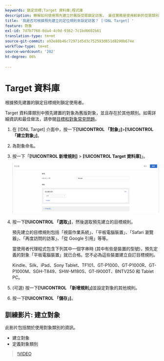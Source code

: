 ```yaml
---
keywords: 鎖定目標;Target 資料庫;程式庫
description: 瞭解如何使用預先建立的舊版受眾鎖定訪客。 最佳實務是使用較新的受眾類別來改善效能。
title: '我是否可根據預先建立的定位規則來設定訪客？ [!DNL Target] '
feature: 對象
exl-id: 7d7b7768-8da4-4c0d-9362-7c1bd6602b61
translation-type: tm+mt
source-git-commit: a92e88b46c72971d5d3c752593d651d8290b674e
workflow-type: tm+mt
source-wordcount: '202'
ht-degree: 86%

---
```


# Target 資料庫

根據預先建置的鎖定目標規則鎖定使用者。

Target 資料庫類別中預先建置的對象為舊版對象，並且存在於其他類別。如需詳細資訊和最佳做法，請參閱[目標和對象常見問題](/help/c-target/c-troubleshooting-targets-and-audiences/troubleshooting-targets-and-audiences.md#concept_C4EE4B8F4840430CBD798D579A8F208D)。

1. 在 [!DNL Target] 介面中，按一下&#x200B;**[!UICONTROL 「對象」]**>**[!UICONTROL 「建立對象」]**。
1. 為對象命名。
1. 按一下「**[!UICONTROL 新增規則]** > **[!UICONTROL Target 資料庫]**」。

   ![定位程式庫](assets/target_library.png)

1. 按一下&#x200B;**[!UICONTROL 「選取」]**，然後選取預先建立的目標規則。

   預先建立的目標規則包括「視窗作業系統」、「平板電腦裝置」、「Safari 瀏覽器」、「再度訪問的訪客」、「從 Google 引用」等等。

   當使用者代理程式包含下列其中一個字串時 (其中有些是裝置的型號)，預先定義的對象「平板電腦裝置」就已合格。您不必為這些裝置建立自訂目標規則。

   Kindle、Silk、iPad、Sony Tablet、TF101、GT-P1000、GT-P1000R、GT-P1000M、SGH-T849、SHW-M180S、GT-I9000T、BNTV250 和 Tablet PC。

1. (可選) 按一下&#x200B;**[!UICONTROL 「新增規則」]**&#x200B;並設定對象的其他規則。
1. 按一下&#x200B;**[!UICONTROL 「儲存」]**。

## 訓練影片: 建立對象

此影片包括關於使用對象類別的資訊。

* 建立對象
* 定義對象類別

>[!VIDEO](https://video.tv.adobe.com/v/17392)
